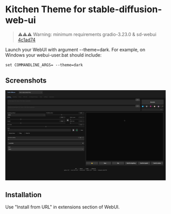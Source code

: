 # Kitchen Theme for stable-diffusion-web-ui

> ⚠️⚠️⚠️ Warning: minimum requirements gradio-3.23.0 & sd-webui [4c1ad74](https://github.com/AUTOMATIC1111/stable-diffusion-webui/commit/4c1ad743e3baf1246db0711aa0107debf036a12b) 

Launch your WebUI with argument --theme=dark. For example, on Windows your webui-user.bat should include:

```shell
set COMMANDLINE_ARGS= --theme=dark
```

## Screenshots

![](https://github.com/pflky/sd-web-ui-radius-theme/blob/main/assets/screenshot.png?raw=true)

## Installation

Use "Install from URL" in extensions section of WebUI. 
